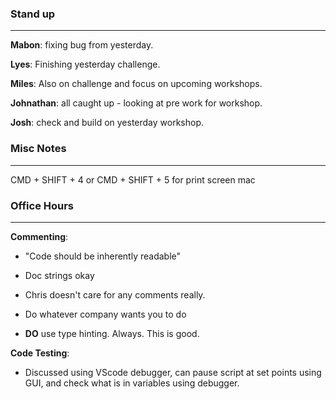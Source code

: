### Stand up
___
__Mabon__: fixing bug from yesterday.

__Lyes__: Finishing yesterday challenge.

__Miles__: Also on challenge and focus on upcoming workshops.

__Johnathan__: all caught up - looking at pre work for workshop.

__Josh__: check and build on yesterday workshop.


### Misc Notes
___
CMD + SHIFT + 4
or
CMD + SHIFT + 5
 for print screen mac

### Office Hours
___

__Commenting__:
 - "Code should be inherently readable"
 - Doc strings okay
 - Chris doesn't care for any comments really.
 - Do whatever company wants you to do
   
- __DO__ use type hinting. Always. This is good.

__Code Testing__:
 - Discussed using VScode debugger, can pause script at set points using GUI, and check what is in variables using debugger.